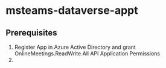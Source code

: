 # msteams-dataverse-appt

## Prerequisites
1. Register App in Azure Active Directory and grant OnlineMeetings.ReadWrite.All API Application Permissions 
2. 
